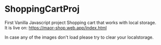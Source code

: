 # ShoppingCartProj
First Vanilla Javascript project
Shopping cart that works with local storage.
It is live on: https://maor-shop.web.app/index.html

In case any of the images don't load please try to clear your localstorage.
